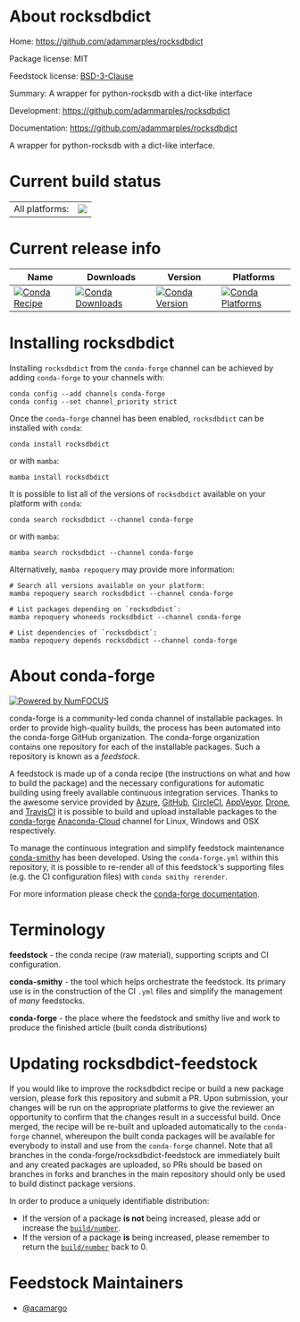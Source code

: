 About rocksdbdict
=================

Home: https://github.com/adammarples/rocksdbdict

Package license: MIT

Feedstock license: [BSD-3-Clause](https://github.com/conda-forge/rocksdbdict-feedstock/blob/main/LICENSE.txt)

Summary: A wrapper for python-rocksdb with a dict-like interface

Development: https://github.com/adammarples/rocksdbdict

Documentation: https://github.com/adammarples/rocksdbdict

A wrapper for python-rocksdb with a dict-like interface.


Current build status
====================


<table><tr><td>All platforms:</td>
    <td>
      <a href="https://dev.azure.com/conda-forge/feedstock-builds/_build/latest?definitionId=15565&branchName=main">
        <img src="https://dev.azure.com/conda-forge/feedstock-builds/_apis/build/status/rocksdbdict-feedstock?branchName=main">
      </a>
    </td>
  </tr>
</table>

Current release info
====================

| Name | Downloads | Version | Platforms |
| --- | --- | --- | --- |
| [![Conda Recipe](https://img.shields.io/badge/recipe-rocksdbdict-green.svg)](https://anaconda.org/conda-forge/rocksdbdict) | [![Conda Downloads](https://img.shields.io/conda/dn/conda-forge/rocksdbdict.svg)](https://anaconda.org/conda-forge/rocksdbdict) | [![Conda Version](https://img.shields.io/conda/vn/conda-forge/rocksdbdict.svg)](https://anaconda.org/conda-forge/rocksdbdict) | [![Conda Platforms](https://img.shields.io/conda/pn/conda-forge/rocksdbdict.svg)](https://anaconda.org/conda-forge/rocksdbdict) |

Installing rocksdbdict
======================

Installing `rocksdbdict` from the `conda-forge` channel can be achieved by adding `conda-forge` to your channels with:

```
conda config --add channels conda-forge
conda config --set channel_priority strict
```

Once the `conda-forge` channel has been enabled, `rocksdbdict` can be installed with `conda`:

```
conda install rocksdbdict
```

or with `mamba`:

```
mamba install rocksdbdict
```

It is possible to list all of the versions of `rocksdbdict` available on your platform with `conda`:

```
conda search rocksdbdict --channel conda-forge
```

or with `mamba`:

```
mamba search rocksdbdict --channel conda-forge
```

Alternatively, `mamba repoquery` may provide more information:

```
# Search all versions available on your platform:
mamba repoquery search rocksdbdict --channel conda-forge

# List packages depending on `rocksdbdict`:
mamba repoquery whoneeds rocksdbdict --channel conda-forge

# List dependencies of `rocksdbdict`:
mamba repoquery depends rocksdbdict --channel conda-forge
```


About conda-forge
=================

[![Powered by
NumFOCUS](https://img.shields.io/badge/powered%20by-NumFOCUS-orange.svg?style=flat&colorA=E1523D&colorB=007D8A)](https://numfocus.org)

conda-forge is a community-led conda channel of installable packages.
In order to provide high-quality builds, the process has been automated into the
conda-forge GitHub organization. The conda-forge organization contains one repository
for each of the installable packages. Such a repository is known as a *feedstock*.

A feedstock is made up of a conda recipe (the instructions on what and how to build
the package) and the necessary configurations for automatic building using freely
available continuous integration services. Thanks to the awesome service provided by
[Azure](https://azure.microsoft.com/en-us/services/devops/), [GitHub](https://github.com/),
[CircleCI](https://circleci.com/), [AppVeyor](https://www.appveyor.com/),
[Drone](https://cloud.drone.io/welcome), and [TravisCI](https://travis-ci.com/)
it is possible to build and upload installable packages to the
[conda-forge](https://anaconda.org/conda-forge) [Anaconda-Cloud](https://anaconda.org/)
channel for Linux, Windows and OSX respectively.

To manage the continuous integration and simplify feedstock maintenance
[conda-smithy](https://github.com/conda-forge/conda-smithy) has been developed.
Using the ``conda-forge.yml`` within this repository, it is possible to re-render all of
this feedstock's supporting files (e.g. the CI configuration files) with ``conda smithy rerender``.

For more information please check the [conda-forge documentation](https://conda-forge.org/docs/).

Terminology
===========

**feedstock** - the conda recipe (raw material), supporting scripts and CI configuration.

**conda-smithy** - the tool which helps orchestrate the feedstock.
                   Its primary use is in the construction of the CI ``.yml`` files
                   and simplify the management of *many* feedstocks.

**conda-forge** - the place where the feedstock and smithy live and work to
                  produce the finished article (built conda distributions)


Updating rocksdbdict-feedstock
==============================

If you would like to improve the rocksdbdict recipe or build a new
package version, please fork this repository and submit a PR. Upon submission,
your changes will be run on the appropriate platforms to give the reviewer an
opportunity to confirm that the changes result in a successful build. Once
merged, the recipe will be re-built and uploaded automatically to the
`conda-forge` channel, whereupon the built conda packages will be available for
everybody to install and use from the `conda-forge` channel.
Note that all branches in the conda-forge/rocksdbdict-feedstock are
immediately built and any created packages are uploaded, so PRs should be based
on branches in forks and branches in the main repository should only be used to
build distinct package versions.

In order to produce a uniquely identifiable distribution:
 * If the version of a package **is not** being increased, please add or increase
   the [``build/number``](https://docs.conda.io/projects/conda-build/en/latest/resources/define-metadata.html#build-number-and-string).
 * If the version of a package **is** being increased, please remember to return
   the [``build/number``](https://docs.conda.io/projects/conda-build/en/latest/resources/define-metadata.html#build-number-and-string)
   back to 0.

Feedstock Maintainers
=====================

* [@acamargo](https://github.com/acamargo/)

